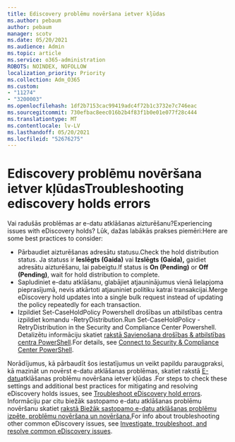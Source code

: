 ```yaml
---
title: Ediscovery problēmu novēršana ietver kļūdas
ms.author: pebaum
author: pebaum
manager: scotv
ms.date: 05/20/2021
ms.audience: Admin
ms.topic: article
ms.service: o365-administration
ROBOTS: NOINDEX, NOFOLLOW
localization_priority: Priority
ms.collection: Adm_O365
ms.custom:
- "11274"
- "3200003"
ms.openlocfilehash: 1df2b7153cac99419adc4f72b1c3732e7c746eac
ms.sourcegitcommit: 730efbac8eec016b2b4f83f1b0e01e077f28c444
ms.translationtype: MT
ms.contentlocale: lv-LV
ms.lasthandoff: 05/20/2021
ms.locfileid: "52676275"
---
```

# <a name="troubleshooting-ediscovery-holds-errors"></a><span data-ttu-id="f060a-102">Ediscovery problēmu novēršana ietver kļūdas</span><span class="sxs-lookup"><span data-stu-id="f060a-102">Troubleshooting ediscovery holds errors</span></span>

<span data-ttu-id="f060a-103">Vai radušās problēmas ar e-datu atklāšanas aizturēšanu?</span><span class="sxs-lookup"><span data-stu-id="f060a-103">Experiencing issues with eDiscovery holds?</span></span> <span data-ttu-id="f060a-104">Lūk, dažas labākās prakses piemēri:</span><span class="sxs-lookup"><span data-stu-id="f060a-104">Here are some best practices to consider:</span></span>

- <span data-ttu-id="f060a-105">Pārbaudiet aizturēšanas adresātu statusu.</span><span class="sxs-lookup"><span data-stu-id="f060a-105">Check the hold distribution status.</span></span>  <span data-ttu-id="f060a-106">Ja statuss ir **Ieslēgts (Gaida)** vai **Izslēgts (Gaida),** gaidiet adresātu aizturēšanu, lai pabeigtu.</span><span class="sxs-lookup"><span data-stu-id="f060a-106">If status is **On (Pending)** or **Off (Pending)**, wait for hold distribution to complete.</span></span>
- <span data-ttu-id="f060a-107">Sapludiniet e-datu atklāšanu, glabājiet atjauninājumus vienā lielapjoma pieprasījumā, nevis atkārtoti atjauniniet politiku katrai transakcijai.</span><span class="sxs-lookup"><span data-stu-id="f060a-107">Merge eDiscovery hold updates into a single bulk request instead of updating the policy repeatedly for each transaction.</span></span>
- <span data-ttu-id="f060a-108">Izpildiet Set-CaseHoldPolicy Powershell drošības un atbilstības centra izpildiet komandu <policyname> -RetryDistribution.</span><span class="sxs-lookup"><span data-stu-id="f060a-108">Run Set-CaseHoldPolicy <policyname> -RetryDistribution in the Security and Compliance Center Powershell.</span></span> <span data-ttu-id="f060a-109">Detalizētu informāciju skatiet [rakstā Savienošana drošības & atbilstības centra PowerShell](/powershell/exchange/connect-to-scc-powershell).</span><span class="sxs-lookup"><span data-stu-id="f060a-109">For details, see [Connect to Security & Compliance Center PowerShell](/powershell/exchange/connect-to-scc-powershell).</span></span>

<span data-ttu-id="f060a-110">Norādījumus, kā pārbaudīt šos iestatījumus un veikt papildu paraugpraksi, kā mazināt un novērst e-datu atklāšanas problēmas, skatiet rakstā [E-datu](/microsoft-365/compliance/hold-distribution-errors)atklāšanas problēmu novēršana ietver kļūdas .</span><span class="sxs-lookup"><span data-stu-id="f060a-110">For steps to check these settings and additional best practices for mitigating and resolving eDiscovery holds issues, see [Troubleshoot eDiscovery hold errors](/microsoft-365/compliance/hold-distribution-errors).</span></span>
<span data-ttu-id="f060a-111">Informāciju par citu biežāk sastopamo e-datu atklāšanas problēmu novēršanu skatiet [rakstā Biežāk sastopamo e-datu atklāšanas problēmu izpēte, problēmu novēršana un novēršana.](/microsoft-365/compliance/ediscovery-troubleshooting-common-issues)</span><span class="sxs-lookup"><span data-stu-id="f060a-111">For info about troubleshooting other common eDiscovery issues, see [Investigate, troubleshoot, and resolve common eDiscovery issues](/microsoft-365/compliance/ediscovery-troubleshooting-common-issues).</span></span>
